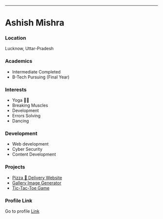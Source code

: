 ---
# Ashish Mishra

### Location

Lucknow, Uttar-Pradesh

### Academics
- Intermediate Completed 
- B-Tech Pursuing (Final Year)

### Interests
- Yoga 🧘‍♂️
- Breaking Muscles
- Development
- Errors Solving
- Dancing

### Development

- Web development 
- Cyber Security 
- Content Development 

 
### Projects

- [Pizza 🍕 Delivery Website](https://github.com/Ash0807/Pizza-Delivery-Website)
- [Gallery Image Generator](https://github.com/Ash0807/Image-Gallery)
- [Tic-Tac-Toe Game](https://github.com/Ash0807/Tic-Tac-Toe) 

### Profile Link

Go to profile [Link](https://github.com/Ash0807/)
